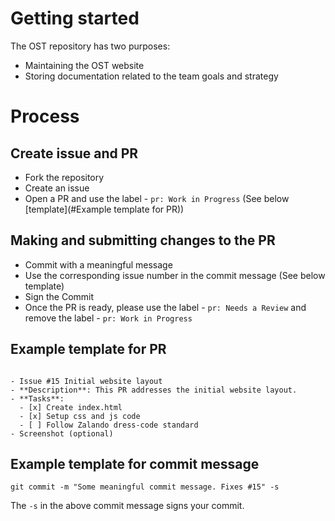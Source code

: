 # Getting started

The OST repository has two purposes:
- Maintaining the OST website
- Storing documentation related to the team goals and strategy

# Process

## Create issue and PR

- Fork the repository
- Create an issue
- Open a PR and use the label - `pr: Work in Progress` (See below [template](#Example template for PR))

## Making and submitting changes to the PR

- Commit with a meaningful message
- Use the corresponding issue number in the commit message (See below template)
- Sign the Commit
- Once the PR is ready, please use the label - `pr: Needs a Review` and remove the label - `pr: Work in Progress`

## Example template for PR

```

- Issue #15 Initial website layout
- **Description**: This PR addresses the initial website layout.
- **Tasks**:
  - [x] Create index.html
  - [x] Setup css and js code
  - [ ] Follow Zalando dress-code standard
- Screenshot (optional)

```

## Example template for commit message

```
git commit -m "Some meaningful commit message. Fixes #15" -s
```

The `-s` in the above commit message signs your commit.
